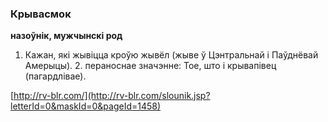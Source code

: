 ### Крывасмок
**назоўнік, мужчынскі род**

1. Кажан, які жывіцца кроўю жывёл (жыве ў Цэнтральнай і Паўднёвай Амерыцы). 2. пераноснае значэнне: Тое, што і крывапівец (пагардлівае).

<a rel="author">[http://rv-blr.com/](http://rv-blr.com/slounik.jsp?letterId=0&maskId=0&pageId=1458)</a>
